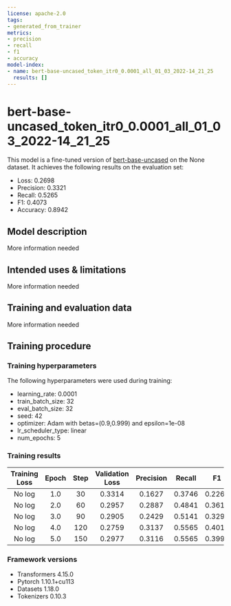 ```yaml
---
license: apache-2.0
tags:
- generated_from_trainer
metrics:
- precision
- recall
- f1
- accuracy
model-index:
- name: bert-base-uncased_token_itr0_0.0001_all_01_03_2022-14_21_25
  results: []
---
```


<!-- This model card has been generated automatically according to the information the Trainer had access to. You
should probably proofread and complete it, then remove this comment. -->

# bert-base-uncased_token_itr0_0.0001_all_01_03_2022-14_21_25

This model is a fine-tuned version of [bert-base-uncased](https://huggingface.co/bert-base-uncased) on the None dataset.
It achieves the following results on the evaluation set:
- Loss: 0.2698
- Precision: 0.3321
- Recall: 0.5265
- F1: 0.4073
- Accuracy: 0.8942

## Model description

More information needed

## Intended uses & limitations

More information needed

## Training and evaluation data

More information needed

## Training procedure

### Training hyperparameters

The following hyperparameters were used during training:
- learning_rate: 0.0001
- train_batch_size: 32
- eval_batch_size: 32
- seed: 42
- optimizer: Adam with betas=(0.9,0.999) and epsilon=1e-08
- lr_scheduler_type: linear
- num_epochs: 5

### Training results

| Training Loss | Epoch | Step | Validation Loss | Precision | Recall | F1     | Accuracy |
|:-------------:|:-----:|:----:|:---------------:|:---------:|:------:|:------:|:--------:|
| No log        | 1.0   | 30   | 0.3314          | 0.1627    | 0.3746 | 0.2269 | 0.8419   |
| No log        | 2.0   | 60   | 0.2957          | 0.2887    | 0.4841 | 0.3617 | 0.8592   |
| No log        | 3.0   | 90   | 0.2905          | 0.2429    | 0.5141 | 0.3299 | 0.8651   |
| No log        | 4.0   | 120  | 0.2759          | 0.3137    | 0.5565 | 0.4013 | 0.8787   |
| No log        | 5.0   | 150  | 0.2977          | 0.3116    | 0.5565 | 0.3995 | 0.8796   |


### Framework versions

- Transformers 4.15.0
- Pytorch 1.10.1+cu113
- Datasets 1.18.0
- Tokenizers 0.10.3
